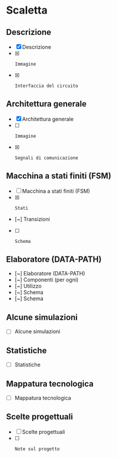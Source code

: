 # Scaletta

## Descrizione

- [x] Descrizione
- [x]     Immagine
- [x]     Interfaccia del circuito

## Architettura generale

- [x] Architettura generale
- [ ]     Immagine
- [x]     Segnali di comunicazione

## Macchina a stati finiti (FSM)

- [ ] Macchina a stati finiti (FSM)
- [x]     Stati
- [~]     Transizioni
- [ ]     Schema

## Elaboratore (DATA-PATH)

- [~] Elaboratore (DATA-PATH)
- [~]     Componenti (per ogni)
- [~]         Utilizzo
- [~]         Schema
- [~]     Schema

## Alcune simulazioni

- [ ] Alcune simulazioni

## Statistiche

- [ ] Statistiche

## Mappatura tecnologica

- [ ] Mappatura tecnologica

## Scelte progettuali

- [ ] Scelte progettuali
- [ ]     Note sul progetto
